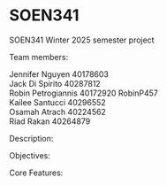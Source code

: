 # SOEN341
SOEN341 Winter 2025 semester project 

Team members:

Jennifer Nguyen 40178603      
Jack Di Spirito 40287812          
Robin Petrogiannis 40172920 RobinP457  
Kailee Santucci 40296552       
Osamah Atrach 40224562      
Riad Rakan 40264879       


Description:



Objectives:



Core Features:
